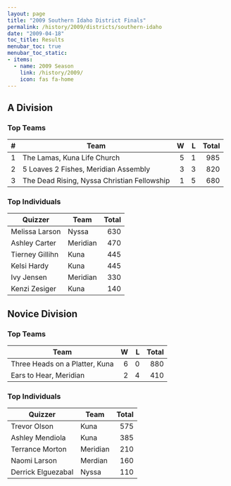 ```yaml
---
layout: page
title: "2009 Southern Idaho District Finals"
permalink: /history/2009/districts/southern-idaho
date: "2009-04-18"
toc_title: Results
menubar_toc: true
menubar_toc_static:
- items:
  - name: 2009 Season
    link: /history/2009/
    icon: fas fa-home
---
```


## A Division

### Top Teams

|    # | Team                                        |    W |    L | Total |
| ---: | ------------------------------------------- | ---: | ---: | ----: |
|    1 | The Lamas, Kuna Life Church                 |    5 |    1 |   985 |
|    2 | 5 Loaves 2 Fishes, Meridian Assembly        |    3 |    3 |   820 |
|    3 | The Dead Rising, Nyssa Christian Fellowship |    1 |    5 |   680 |

### Top Individuals

| Quizzer         | Team     | Total |
| --------------- | -------- | ----: |
| Melissa Larson  | Nyssa    |   630 |
| Ashley Carter   | Meridian |   470 |
| Tierney Gillihn | Kuna     |   445 |
| Kelsi Hardy     | Kuna     |   445 |
| Ivy Jensen      | Meridian |   330 |
| Kenzi Zesiger   | Kuna     |   140 |

## Novice Division

### Top Teams

| Team                           |    W |    L | Total |
| ------------------------------ | ---: | ---: | ----: |
| Three Heads on a Platter, Kuna |    6 |    0 |   880 |
| Ears to Hear, Meridian         |    2 |    4 |   410 |

### Top Individuals

| Quizzer            | Team     | Total |
| ------------------ | -------- | ----: |
| Trevor Olson       | Kuna     |   575 |
| Ashley Mendiola    | Kuna     |   385 |
| Terrance Morton    | Meridian |   210 |
| Naomi Larson       | Merdian  |   160 |
| Derrick Elguezabal | Nyssa    |   110 |

